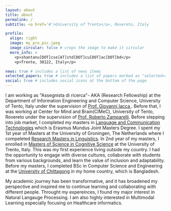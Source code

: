 ```yaml
---
layout: about
title: about
permalink: /
subtitle: <a href='#'>University of Trento</a>, Rovereto, Italy

profile:
  align: right
  image: my_pro_pic.jpeg
  image_circular: false # crops the image to make it circular
  more_info: >
    <p>shantanu[DOT]cse[AT]std[DOT]cu[DOT]ac[DOT]bd</p>
    <p>Trento, 38122, Italy</p>

news: true # includes a list of news items
selected_papers: true # includes a list of papers marked as "selected={true}"
social: true # includes social icons at the bottom of the page
---
```


I am working as "Assegnista di ricerca"- AKA (Research Fellowship)  at the Department of Information Engineering and Computer Science, University of Tento, Italy under the supervision of <a href="https://webapps.unitn.it/du/it/Persona/PER0204546/Curriculum">Prof. Giovanni Iacca </a>. Before that, I was working at Center for Mind and Brain(CIMeC), University of Tento, Rovereto under the supervision of <a href= "https://webapps.unitn.it/du/it/Persona/PER0001015/Curriculum"> Prof. Roberto Zamparelli</a>.  Before stepping into job market, I completed my masters in [Language and Communication Technologies](https://lct-master.org) which is Erasmus Mundus Joint Masters Degree. I spent my 1st year of Masters at the University of Groningen, The Netherlands where I compeleted [Research Masters in Linguistics](https://www.rug.nl/masters/linguistics-research/?lang=en). In 2nd year of my masters, I enrolled in [Masters of Science in Cognitive Science](https://corsi.unitn.it/en/cognitive-science) at the University of Trento, Italy. This was my first experience living outside my country. I had the opportunity to engage with diverse cultures, collaborate with students from various backgrounds, and learn the value of inclusion and adaptability. Before my masters, I completed BSc in Computer Science and Engineering at the [University of Chittagong](https://web.cu.ac.bd/v2/) in my home country, which is Bangladesh. 

My academic journey has been transformative, and it has broadened my perspective and inspired me to continue learning and collaborating with different people. Throught my expereinces, I found my major interest in Natural Langauge Processing. I am also highly interested in Multimodal Learning especially focusing on Healthcare informatics. 

<!-- Write your biography here. Tell the world about yourself. Link to your favorite [subreddit](http://reddit.com). You can put a picture in, too. The code is already in, just name your picture `prof_pic.jpg` and put it in the `img/` folder.

Put your address / P.O. box / other info right below your picture. You can also disable any of these elements by editing `profile` property of the YAML header of your `_pages/about.md`. Edit `_bibliography/papers.bib` and Jekyll will render your [publications page](/al-folio/publications/) automatically.

Link to your social media connections, too. This theme is set up to use [Font Awesome icons](https://fontawesome.com/) and [Academicons](https://jpswalsh.github.io/academicons/), like the ones below. Add your Facebook, Twitter, LinkedIn, Google Scholar, or just disable all of them. -->
